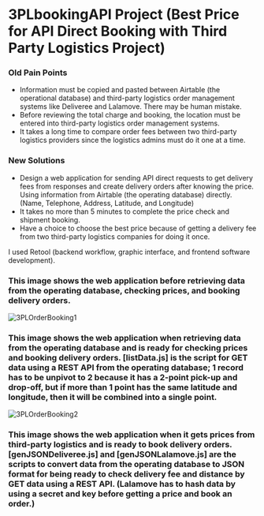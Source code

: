 # 3PLbookingAPI Project (Best Price for API Direct Booking with Third Party Logistics Project)
### Old Pain Points
  - Information must be copied and pasted between Airtable (the operational database) and third-party logistics order management systems like Deliveree and Lalamove. There may be human mistake.
  - Before reviewing the total charge and booking, the location must be entered into third-party logistics order management systems.
  - It takes a long time to compare order fees between two third-party logistics providers since the logistics admins must do it one at a time.

### New Solutions
  - Design a web application for sending API direct requests to get delivery fees from responses and create delivery orders after knowing the price. Using information from Airtable (the operating database) directly. (Name, Telephone, Address, Latitude, and Longitude)
  - It takes no more than 5 minutes to complete the price check and shipment booking.
  - Have a choice to choose the best price because of getting a delivery fee from two third-party logistics companies for doing it once.

I used Retool (backend workflow, graphic interface, and frontend software development).

### This image shows the web application before retrieving data from the operating database, checking prices, and booking delivery orders.

![3PLOrderBooking1](https://github.com/petchanawat/3PLbookingAPI/assets/158483894/bfee2e8b-de7a-4fd5-b6a7-e7c5e7a50925)


### This image shows the web application when retrieving data from the operating database and is ready for checking prices and booking delivery orders. [listData.js] is the script for GET data using a REST API from the operating database; 1 record has to be unpivot to 2 because it has a 2-point pick-up and drop-off, but if more than 1 point has the same latitude and longitude, then it will be combined into a single point.

![3PLOrderBooking2](https://github.com/petchanawat/3PLbookingAPI/assets/158483894/a8f8b2dd-42e1-4d6f-9394-86656fc5c8b4)


### This image shows the web application when it gets prices from third-party logistics and is ready to book delivery orders. [genJSONDeliveree.js] and [genJSONLalamove.js] are the scripts to convert data from the operating database to JSON format for being ready to check delivery fee and distance by GET data using a REST API. (Lalamove has to hash data by using a secret and key before getting a price and book an order.)


